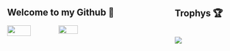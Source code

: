 <div style="display: flex; flex-wrap: wrap; justify-content: space-between;">
<div>
    <h2>Welcome to my Github 👋</h2>
    <img align="left" width="47%" src="https://github-readme-stats.vercel.app/api?username=Rapunzel-ware&show_icons=true&theme=dark" />
    <img align="left" width="42%" src="https://github-readme-stats.vercel.app/api/top-langs/?username=Rapunzel-ware&layout=compact&theme=dark" />
</div>

<!-- Zeile 2: Trophy-Text -->
<div>
    <h2>Trophys 🏆</h2>
    <br />
    <img src="https://github-profile-trophy.vercel.app/?username=Rapunzel-ware&no-bg=true&theme=gitdimmed" />
</div>


